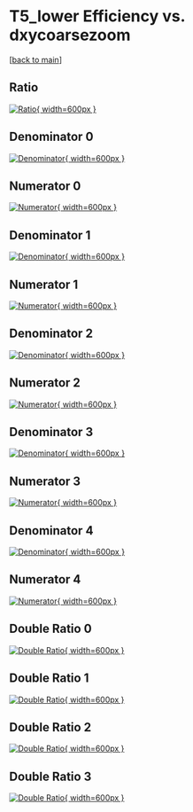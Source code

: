 # T5_lower Efficiency vs. dxycoarsezoom

[[back to main](./)]



## Ratio

[![Ratio](../mtv/var/T5_lower_xtr_321_1_eff_dxycoarsezoom.png){ width=600px }](../mtv/var/T5_lower_xtr_321_1_eff_dxycoarsezoom.pdf)

## Denominator 0

[![Denominator](../mtv/den/T5_lower_xtr_321_1_eff_dxycoarsezoom_den0.png){ width=600px }](../mtv/den/T5_lower_xtr_321_1_eff_dxycoarsezoom_den0.pdf)

## Numerator 0

[![Numerator](../mtv/num/T5_lower_xtr_321_1_eff_dxycoarsezoom_num0.png){ width=600px }](../mtv/num/T5_lower_xtr_321_1_eff_dxycoarsezoom_num0.pdf)

## Denominator 1

[![Denominator](../mtv/den/T5_lower_xtr_321_1_eff_dxycoarsezoom_den1.png){ width=600px }](../mtv/den/T5_lower_xtr_321_1_eff_dxycoarsezoom_den1.pdf)

## Numerator 1

[![Numerator](../mtv/num/T5_lower_xtr_321_1_eff_dxycoarsezoom_num1.png){ width=600px }](../mtv/num/T5_lower_xtr_321_1_eff_dxycoarsezoom_num1.pdf)

## Denominator 2

[![Denominator](../mtv/den/T5_lower_xtr_321_1_eff_dxycoarsezoom_den2.png){ width=600px }](../mtv/den/T5_lower_xtr_321_1_eff_dxycoarsezoom_den2.pdf)

## Numerator 2

[![Numerator](../mtv/num/T5_lower_xtr_321_1_eff_dxycoarsezoom_num2.png){ width=600px }](../mtv/num/T5_lower_xtr_321_1_eff_dxycoarsezoom_num2.pdf)

## Denominator 3

[![Denominator](../mtv/den/T5_lower_xtr_321_1_eff_dxycoarsezoom_den3.png){ width=600px }](../mtv/den/T5_lower_xtr_321_1_eff_dxycoarsezoom_den3.pdf)

## Numerator 3

[![Numerator](../mtv/num/T5_lower_xtr_321_1_eff_dxycoarsezoom_num3.png){ width=600px }](../mtv/num/T5_lower_xtr_321_1_eff_dxycoarsezoom_num3.pdf)

## Denominator 4

[![Denominator](../mtv/den/T5_lower_xtr_321_1_eff_dxycoarsezoom_den4.png){ width=600px }](../mtv/den/T5_lower_xtr_321_1_eff_dxycoarsezoom_den4.pdf)

## Numerator 4

[![Numerator](../mtv/num/T5_lower_xtr_321_1_eff_dxycoarsezoom_num4.png){ width=600px }](../mtv/num/T5_lower_xtr_321_1_eff_dxycoarsezoom_num4.pdf)

## Double Ratio 0

[![Double Ratio](../mtv/ratio/T5_lower_xtr_321_1_eff_dxycoarsezoom_ratio0.png){ width=600px }](../mtv/ratio/T5_lower_xtr_321_1_eff_dxycoarsezoom_ratio0.pdf)

## Double Ratio 1

[![Double Ratio](../mtv/ratio/T5_lower_xtr_321_1_eff_dxycoarsezoom_ratio1.png){ width=600px }](../mtv/ratio/T5_lower_xtr_321_1_eff_dxycoarsezoom_ratio1.pdf)

## Double Ratio 2

[![Double Ratio](../mtv/ratio/T5_lower_xtr_321_1_eff_dxycoarsezoom_ratio2.png){ width=600px }](../mtv/ratio/T5_lower_xtr_321_1_eff_dxycoarsezoom_ratio2.pdf)

## Double Ratio 3

[![Double Ratio](../mtv/ratio/T5_lower_xtr_321_1_eff_dxycoarsezoom_ratio3.png){ width=600px }](../mtv/ratio/T5_lower_xtr_321_1_eff_dxycoarsezoom_ratio3.pdf)

